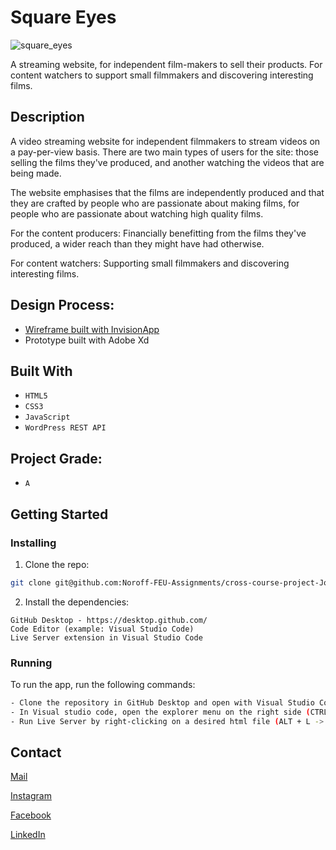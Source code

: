 # Square Eyes

![square_eyes](https://user-images.githubusercontent.com/56642663/195350053-8daea06a-2405-4cba-93a3-cb4134f7fd9c.jpg)

A streaming website, for independent film-makers to sell their products. For content watchers to support small filmmakers and discovering interesting films.

## Description

A video streaming website for independent filmmakers to stream videos on a pay-per-view basis. There are two main types of users for the site: those selling the films they've produced, and another watching the videos that are being made.

The website emphasises that the films are independently produced and that they are crafted by people who are passionate about making films, for people who are passionate about watching high quality films.

For the content producers: Financially benefitting from the films they've produced, a wider reach than they might have had otherwise.

For content watchers: Supporting small filmmakers and discovering interesting films.

## Design Process:
- [Wireframe built with InvisionApp](https://www.invisionapp.com/)
- Prototype built with Adobe Xd

## Built With

- ```HTML5```
- ```CSS3```
- ```JavaScript```
- ```WordPress REST API```

## Project Grade:
- ```A```

## Getting Started

### Installing


1. Clone the repo:

```bash
git clone git@github.com:Noroff-FEU-Assignments/cross-course-project-JoranEngelund.git
```

2. Install the dependencies:

```
GitHub Desktop - https://desktop.github.com/
Code Editor (example: Visual Studio Code)
Live Server extension in Visual Studio Code
```

### Running

To run the app, run the following commands:

```bash
- Clone the repository in GitHub Desktop and open with Visual Studio Code from the menu (CTRL + SHIFT + A)
- In Visual studio code, open the explorer menu on the right side (CTRL + SHIFT + E)
- Run Live Server by right-clicking on a desired html file (ALT + L -> ALT + O)
```

## Contact

[Mail](mailto:joranengelund@hotmail.com)

[Instagram](https://www.instagram.com/joranengelund/)

[Facebook](https://www.facebook.com/joranengelund)

[LinkedIn](https://www.linkedin.com/in/j%C3%B8ran-engelund-937649252/)
